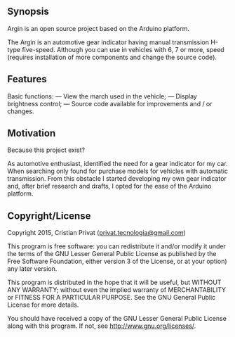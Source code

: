 
## Synopsis

Argin is an open source project based on the Arduino platform.

The Argin is an automotive gear indicator having manual transmission H-type five-speed. Although you can use in vehicles with 6, 7 or more, speed (requires installation of more components and change the source code).

## Features

Basic functions:
— View the march used in the vehicle;
— Display brightness control;
— Source code available for improvements and / or changes.

## Motivation

Because this project exist?

As automotive enthusiast, identified the need for a gear indicator for my car. When searching only found for purchase models for vehicles with automatic transmission.
From this obstacle I started developing my own gear indicator and, after brief research and drafts, I opted for the ease of the Arduino platform.

## Copyright/License

Copyright 2015, Cristian Privat (privat.tecnologia@gmail.com)
 
This program is free software: you can redistribute it and/or modify it under 	the terms of the GNU Lesser General Public License as published by the Free 	Software Foundation, either version 3 of the License, or at your option) any 	later version.

This program is distributed in the hope that it will be useful, but WITHOUT ANY WARRANTY; without even the implied warranty of MERCHANTABILITY or FITNESS FOR A PARTICULAR PURPOSE.  See the GNU General Public License for more details.

You should have received a copy of the GNU Lesser General Public License along with this program.  If not, see <http://www.gnu.org/licenses/>.



